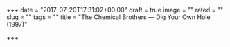 +++
date = "2017-07-20T17:31:02+00:00"
draft = true
image = ""
rated = ""
slug = ""
tags = ""
title = "The Chemical Brothers — Dig Your Own Hole (1997)"

+++
